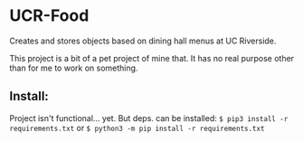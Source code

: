 # UCR-Food
Creates and stores objects based on dining hall menus at UC Riverside.

This project is a bit of a pet project of mine that. It has no real purpose
other than for me to work on something.

## Install:
Project isn't functional... yet. But deps. can be installed:
`$ pip3 install -r requirements.txt`
or
`$ python3 -m pip install -r requirements.txt`
